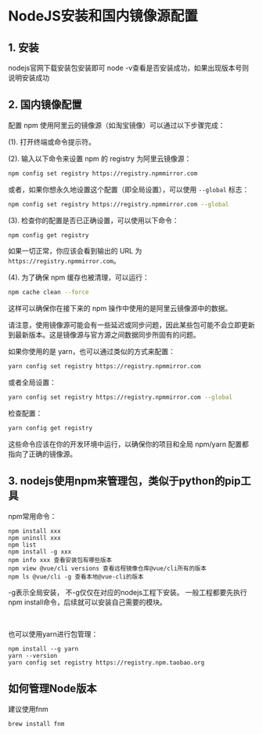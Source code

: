 ﻿# NodeJS安装和国内镜像源配置

## 1. 安装
nodejs官网下载安装包安装即可
node -v查看是否安装成功，如果出现版本号则说明安装成功

## 2. 国内镜像配置
配置 npm 使用阿里云的镜像源（如淘宝镜像）可以通过以下步骤完成：

(1). 打开终端或命令提示符。

(2). 输入以下命令来设置 npm 的 registry 为阿里云镜像源：

   ```bash
   npm config set registry https://registry.npmmirror.com
   ```

   或者，如果你想永久地设置这个配置（即全局设置），可以使用 `--global` 标志：

   ```bash
   npm config set registry https://registry.npmmirror.com --global
   ```

(3). 检查你的配置是否已正确设置，可以使用以下命令：

   ```bash
   npm config get registry
   ```

   如果一切正常，你应该会看到输出的 URL 为 `https://registry.npmmirror.com`。

(4). 为了确保 npm 缓存也被清理，可以运行：

   ```bash
   npm cache clean --force
   ```

   这样可以确保你在接下来的 npm 操作中使用的是阿里云镜像源中的数据。

请注意，使用镜像源可能会有一些延迟或同步问题，因此某些包可能不会立即更新到最新版本。这是镜像源与官方源之间数据同步所固有的问题。

如果你使用的是 yarn，也可以通过类似的方式来配置：

```bash
yarn config set registry https://registry.npmmirror.com
```

或者全局设置：

```bash
yarn config set registry https://registry.npmmirror.com --global
```

检查配置：

```bash
yarn config get registry
```

这些命令应该在你的开发环境中运行，以确保你的项目和全局 npm/yarn 配置都指向了正确的镜像源。


## 3. nodejs使用npm来管理包，类似于python的pip工具
npm常用命令：
```
npm install xxx
npm uninsll xxx
npm list
npm install -g xxx   
npm info xxx 查看安装包有哪些版本
npm view @vue/cli versions 查看远程镜像仓库@vue/cli所有的版本
npm ls @vue/cli -g 查看本地@vue-cli的版本
```
-g表示全局安装， 不-g仅仅在对应的nodejs工程下安装。
一般工程都要先执行npm install命令，后续就可以安装自己需要的模块。

<br>

也可以使用yarn进行包管理：
```
npm install --g yarn
yarn --version
yarn config set registry https://registry.npm.taobao.org
```

## 如何管理Node版本
建议使用fnm
```
brew install fnm
```